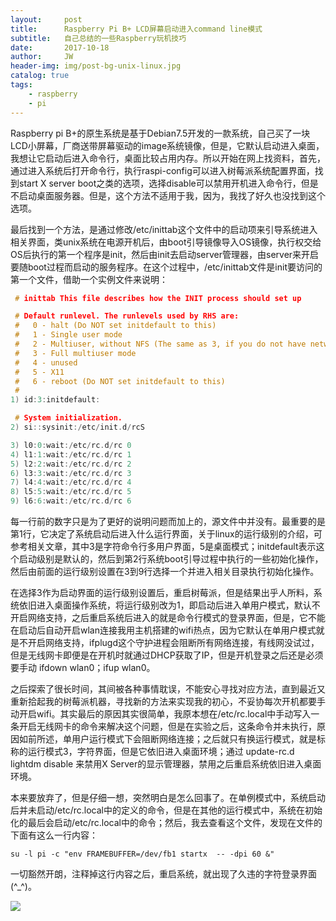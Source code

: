 ```yaml
---
layout:     post
title:      Raspberry Pi B+ LCD屏幕启动进入command line模式
subtitle:   自己总结的一些Raspberry玩机技巧
date:       2017-10-18
author:     JW
header-img: img/post-bg-unix-linux.jpg
catalog: true
tags:
    - raspberry
    - pi
---
```


Raspberry pi B+的原生系统是基于Debian7.5开发的一款系统，自己买了一块LCD小屏幕，厂商送带屏幕驱动的image系统镜像，但是，它默认启动进入桌面，我想让它启动后进入命令行，桌面比较占用内存。所以开始在网上找资料，首先，通过进入系统后打开命令行，执行raspi-config可以进入树莓派系统配置界面，找到start X server boot之类的选项，选择disable可以禁用开机进入命令行，但是不启动桌面服务器。但是，这个方法不适用于我，因为，我找了好久也没找到这个选项。

最后找到一个方法，是通过修改/etc/inittab这个文件中的启动项来引导系统进入相关界面，类unix系统在电源开机后，由boot引导镜像导入OS镜像，执行权交给OS后执行的第一个程序是init，然后由init去启动server管理器，由server来开启要随boot过程而启动的服务程序。在这个过程中，/etc/inittab文件是init要访问的第一个文件，借助一个实例文件来说明：
```c
 # inittab This file describes how the INIT process should set up

 # Default runlevel. The runlevels used by RHS are:
 #   0 - halt (Do NOT set initdefault to this)
 #   1 - Single user mode
 #   2 - Multiuser, without NFS (The same as 3, if you do not have networking)
 #   3 - Full multiuser mode
 #   4 - unused
 #   5 - X11
 #   6 - reboot (Do NOT set initdefault to this)
 # 
1) id:3:initdefault:

 # System initialization.
2) si::sysinit:/etc/init.d/rcS

3) l0:0:wait:/etc/rc.d/rc 0
4) l1:1:wait:/etc/rc.d/rc 1
5) l2:2:wait:/etc/rc.d/rc 2
6) l3:3:wait:/etc/rc.d/rc 3
7) l4:4:wait:/etc/rc.d/rc 4
8) l5:5:wait:/etc/rc.d/rc 5
9) l6:6:wait:/etc/rc.d/rc 6
```

每一行前的数字只是为了更好的说明问题而加上的，源文件中并没有。最重要的是第1行，它决定了系统启动后进入什么运行界面，关于linux的运行级别的介绍，可参考相关文章，其中3是字符命令行多用户界面，5是桌面模式；initdefault表示这个启动级别是默认的，然后到第2行系统boot引导过程中执行的一些初始化操作，然后由前面的运行级别设置在3到9行选择一个并进入相关目录执行初始化操作。

在选择3作为启动界面的运行级别设置后，重启树莓派，但是结果出乎人所料，系统依旧进入桌面操作系统，将运行级别改为1，即启动后进入单用户模式，默认不开启网络支持，之后重启系统后进入的就是命令行模式的登录界面，但是，它不能在启动后自动开启wlan连接我用主机搭建的wifi热点，因为它默认在单用户模式就是不开启网络支持，ifplugd这个守护进程会阻断所有网络连接，有线网没试过，但是无线网卡即便是在开机时就通过DHCP获取了IP，但是开机登录之后还是必须要手动 ifdown wlan0；ifup wlan0。

之后探索了很长时间，其间被各种事情耽误，不能安心寻找对应方法，直到最近又重新拾起我的树莓派机器，寻找新的方法来实现我的初心，不妥协每次开机都要手动开启wifi。其实最后的原因其实很简单，我原本想在/etc/rc.local中手动写入一条开启无线网卡的命令来解决这个问题，但是在实验之后，这条命令并未执行，原因如前所述，单用户运行模式下会阻断网络连接；之后就只有换运行模式，就是标称的运行模式3，字符界面，但是它依旧进入桌面环境；通过 update-rc.d  lightdm disable 来禁用X Server的显示管理器，禁用之后重启系统依旧进入桌面环境。

 本来要放弃了，但是仔细一想，突然明白是怎么回事了。在单例模式中，系统启动后并未启动/etc/rc.local中的定义的命令，但是在其他的运行模式中，系统在初始化的最后会启动/etc/rc.local中的命令；然后，我去查看这个文件，发现在文件的下面有这么一行内容：
 
	su -l pi -c "env FRAMEBUFFER=/dev/fb1 startx  -- -dpi 60 &"
	
一切豁然开朗，注释掉这行内容之后，重启系统，就出现了久违的字符登录界面(^_^)。

![](/img/jwblog/raspberry/figure1.png)
